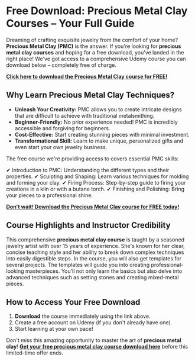 # Free Download: Precious Metal Clay Courses – Your Full Guide

Dreaming of crafting exquisite jewelry from the comfort of your home? **Precious Metal Clay (PMC)** is the answer. If you're looking for **precious metal clay courses** and hoping for a free download, you've landed in the right place! We've got access to a comprehensive Udemy course you can download below – completely free of charge.

[**Click here to download the Precious Metal Clay course for FREE!**](https://udemywork.com/precious-metal-clay-courses)

## Why Learn Precious Metal Clay Techniques?

*   **Unleash Your Creativity:** PMC allows you to create intricate designs that are difficult to achieve with traditional metalsmithing.
*   **Beginner-Friendly:** No prior experience needed! PMC is incredibly accessible and forgiving for beginners.
*   **Cost-Effective:** Start creating stunning pieces with minimal investment.
*   **Transformational Skill:** Learn to make unique, personalized gifts and even start your own jewelry business.

The free course we're providing access to covers essential PMC skills:

✔ Introduction to PMC: Understanding the different types and their properties.
✔ Sculpting and Shaping: Learn various techniques for molding and forming your clay.
✔ Firing Process: Step-by-step guide to firing your creations in a kiln or with a butane torch.
✔ Finishing and Polishing: Bring your pieces to a professional shine.

[**Don't wait! Download the Precious Metal Clay course for FREE today!**](https://udemywork.com/precious-metal-clay-courses)

## Course Highlights and Instructor Credibility

This comprehensive **precious metal clay course** is taught by a seasoned jewelry artist with over 15 years of experience. She's known for her clear, concise teaching style and her ability to break down complex techniques into easily digestible steps. In the course, you will also get templates for several projects. The templates will guide you into creating professional-looking masterpieces. You'll not only learn the basics but also delve into advanced techniques such as setting stones and creating mixed-metal pieces.

## How to Access Your Free Download

1.  **Download** the course immediately using the link above.
2.  Create a free account on Udemy (if you don't already have one).
3.  Start learning at your own pace!

Don't miss this amazing opportunity to master the art of **precious metal clay**! **[Get your free precious metal clay course download here](https://udemywork.com/precious-metal-clay-courses)** before this limited-time offer ends.
